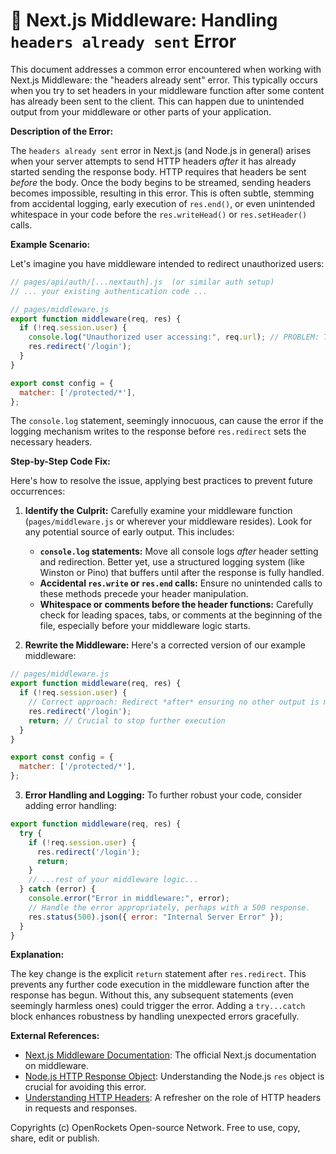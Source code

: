 # 🐞 Next.js Middleware: Handling `headers already sent` Error


This document addresses a common error encountered when working with Next.js Middleware: the "headers already sent" error. This typically occurs when you try to set headers in your middleware function after some content has already been sent to the client. This can happen due to unintended output from your middleware or other parts of your application.

**Description of the Error:**

The `headers already sent` error in Next.js (and Node.js in general) arises when your server attempts to send HTTP headers *after* it has already started sending the response body.  HTTP requires that headers be sent *before* the body. Once the body begins to be streamed, sending headers becomes impossible, resulting in this error.  This is often subtle, stemming from accidental logging, early execution of `res.end()`, or even unintended whitespace in your code before the `res.writeHead()` or `res.setHeader()` calls.

**Example Scenario:**

Let's imagine you have middleware intended to redirect unauthorized users:

```javascript
// pages/api/auth/[...nextauth].js  (or similar auth setup)
// ... your existing authentication code ...

// pages/middleware.js
export function middleware(req, res) {
  if (!req.session.user) {
    console.log("Unauthorized user accessing:", req.url); // PROBLEM: This might log to console *before* headers are sent
    res.redirect('/login');
  }
}

export const config = {
  matcher: ['/protected/*'],
};
```

The `console.log` statement, seemingly innocuous, can cause the error if the logging mechanism writes to the response before `res.redirect` sets the necessary headers.

**Step-by-Step Code Fix:**

Here's how to resolve the issue, applying best practices to prevent future occurrences:


1. **Identify the Culprit:** Carefully examine your middleware function (`pages/middleware.js` or wherever your middleware resides).  Look for any potential source of early output. This includes:
    * **`console.log` statements:**  Move all console logs *after* header setting and redirection.  Better yet, use a structured logging system (like Winston or Pino) that buffers until after the response is fully handled.
    * **Accidental `res.write` or `res.end` calls:** Ensure no unintended calls to these methods precede your header manipulation.
    * **Whitespace or comments before the header functions:**  Carefully check for leading spaces, tabs, or comments at the beginning of the file, especially before your middleware logic starts.

2. **Rewrite the Middleware:**  Here's a corrected version of our example middleware:

```javascript
// pages/middleware.js
export function middleware(req, res) {
  if (!req.session.user) {
    // Correct approach: Redirect *after* ensuring no other output is made.
    res.redirect('/login');
    return; // Crucial to stop further execution
  }
}

export const config = {
  matcher: ['/protected/*'],
};
```

3. **Error Handling and Logging:** To further robust your code, consider adding error handling:

```javascript
export function middleware(req, res) {
  try {
    if (!req.session.user) {
      res.redirect('/login');
      return;
    }
    // ...rest of your middleware logic...
  } catch (error) {
    console.error("Error in middleware:", error);
    // Handle the error appropriately, perhaps with a 500 response.
    res.status(500).json({ error: "Internal Server Error" });
  }
}
```

**Explanation:**

The key change is the explicit `return` statement after `res.redirect`.  This prevents any further code execution in the middleware function after the response has begun.  Without this, any subsequent statements (even seemingly harmless ones) could trigger the error.  Adding a `try...catch` block enhances robustness by handling unexpected errors gracefully.

**External References:**

* [Next.js Middleware Documentation](https://nextjs.org/docs/app/building-your-application/routing/middleware): The official Next.js documentation on middleware.
* [Node.js HTTP Response Object](https://nodejs.org/api/http.html#http_class_http_serverresponse): Understanding the Node.js `res` object is crucial for avoiding this error.
* [Understanding HTTP Headers](https://developer.mozilla.org/en-US/docs/Web/HTTP/Headers): A refresher on the role of HTTP headers in requests and responses.



Copyrights (c) OpenRockets Open-source Network. Free to use, copy, share, edit or publish.

